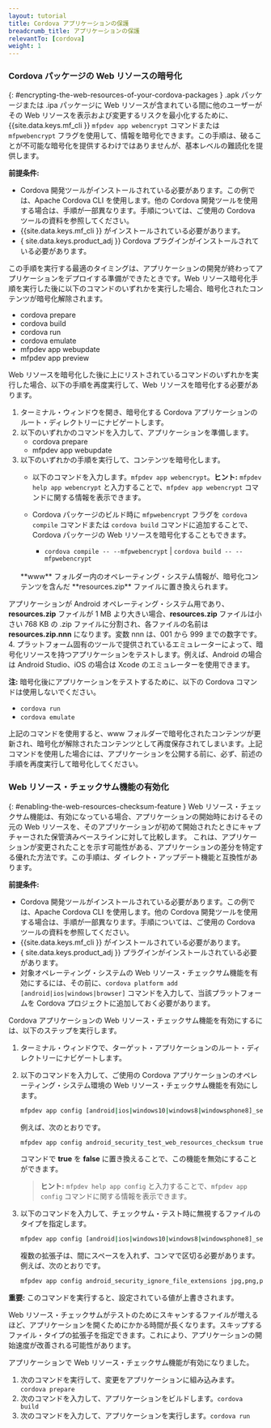 ```yaml
---
layout: tutorial
title: Cordova アプリケーションの保護
breadcrumb_title: アプリケーションの保護
relevantTo: [cordova]
weight: 1
---
```

<!-- NLS_CHARSET=UTF-8 -->
### Cordova パッケージの Web リソースの暗号化
{: #encrypting-the-web-resources-of-your-cordova-packages }
.apk パッケージまたは .ipa パッケージに Web リソースが含まれている間に他のユーザーがその Web リソースを表示および変更するリスクを最小化するために、 {{site.data.keys.mf_cli }} `mfpdev app webencrypt` コマンドまたは `mfpwebencrypt` フラグを使用して、情報を暗号化できます。この手順は、破ることが不可能な暗号化を提供するわけではありませんが、基本レベルの難読化を提供します。

**前提条件:**

* Cordova 開発ツールがインストールされている必要があります。この例では、Apache Cordova CLI を使用します。他の Cordova 開発ツールを使用する場合は、手順が一部異なります。手順については、ご使用の Cordova ツールの資料を参照してください。
* {{site.data.keys.mf_cli }} がインストールされている必要があります。
* { site.data.keys.product_adj }} Cordova プラグインがインストールされている必要があります。

この手順を実行する最適のタイミングは、アプリケーションの開発が終わってアプリケーションをデプロイする準備ができたときです。Web リソース暗号化手順を実行した後に以下のコマンドのいずれかを実行した場合、暗号化されたコンテンツが暗号化解除されます。

* cordova prepare
* cordova build
* cordova run
* cordova emulate
* mfpdev app webupdate
* mfpdev app preview

Web リソースを暗号化した後に上にリストされているコマンドのいずれかを実行した場合、以下の手順を再度実行して、Web リソースを暗号化する必要があります。

1. ターミナル・ウィンドウを開き、暗号化する Cordova アプリケーションのルート・ディレクトリーにナビゲートします。
2. 以下のいずれかのコマンドを入力して、アプリケーションを準備します。
    - cordova prepare
    - mfpdev app webupdate
3. 以下のいずれかの手順を実行して、コンテンツを暗号化します。
    - 以下のコマンドを入力します。`mfpdev app webencrypt`。**ヒント:** `mfpdev help app webencrypt` と入力することで、`mfpdev app webencrypt` コマンドに関する情報を表示できます。
    - Cordova パッケージのビルド時に `mfpwebencrypt` フラグを `cordova compile` コマンドまたは `cordova build` コマンドに追加することで、Cordova パッケージの Web リソースを暗号化することもできます。

        - `cordova compile -- --mfpwebencrypt` | `cordova build -- --mfpwebencrypt`
    <br/>
    **www** フォルダー内のオペレーティング・システム情報が、暗号化コンテンツを含んだ **resources.zip** ファイルに置き換えられます。  
アプリケーションが Android オペレーティング・システム用であり、**resources.zip** ファイルが 1 MB より大きい場合、**resources.zip** ファイルは小さい 768 KB の .zip ファイルに分割され、各ファイルの名前は **resources.zip.nnn** になります。変数 nnn は、001 から 999 までの数字です。
4. プラットフォーム固有のツールで提供されているエミュレーターによって、暗号化リソースを持つアプリケーションをテストします。例えば、Android の場合は Android Studio、iOS の場合は Xcode のエミュレーターを使用できます。

**注:** 暗号化後にアプリケーションをテストするために、以下の Cordova コマンドは使用しないでください。

* `cordova run`
* `cordova emulate`

上記のコマンドを使用すると、www フォルダーで暗号化されたコンテンツが更新され、暗号化が解除されたコンテンツとして再度保存されてしまいます。上記コマンドを使用した場合には、アプリケーションを公開する前に、必ず、前述の手順を再度実行して暗号化してください。

### Web リソース・チェックサム機能の有効化
{: #enabling-the-web-resources-checksum-feature }
Web リソース・チェックサム機能は、有効になっている場合、アプリケーションの開始時におけるその元の Web リソースを、そのアプリケーションが初めて開始されたときにキャプチャーされた保管済みベースラインに対して比較します。
これは、アプリケーションが変更されたことを示す可能性がある、アプリケーションの差分を特定する優れた方法です。この手順は、ダ
イレクト・アップデート機能と互換性があります。

**前提条件:**

* Cordova 開発ツールがインストールされている必要があります。この例では、Apache Cordova CLI を使用します。他の Cordova 開発ツールを使用する場合は、手順が一部異なります。手順については、ご使用の Cordova ツールの資料を参照してください。
* {{site.data.keys.mf_cli }} がインストールされている必要があります。 
* { site.data.keys.product_adj }} プラグインがインストールされている必要があります。
* 対象オペレーティング・システムの Web リソース・チェックサム機能を有効にするには、その前に、`cordova platform add [android|ios|windows|browser]` コマンドを入力して、当該プラットフォームを Cordova プロジェクトに追加しておく必要があります。

Cordova アプリケーションの Web リソース・チェックサム機能を有効にするには、以下のステップを実行します。

1. ターミナル・ウィンドウで、ターゲット・アプリケーションのルート・ディレクトリーにナビゲートします。
2. 以下のコマンドを入力して、ご使用の Cordova アプリケーションのオペレーティング・システム環境の Web リソース・チェックサム機能を有効にします。

   ```bash
   mfpdev app config [android|ios|windows10|windows8|windowsphone8]_security_test_web_resources_checksum true
   ```

   例えば、次のとおりです。  
    
   ```bash
   mfpdev app config android_security_test_web_resources_checksum true
   ```

   コマンドで **true** を **false** に置き換えることで、この機能を無効にすることができます。
   
   > **ヒント:** `mfpdev help app config` と入力することで、`mfpdev app config` コマンドに関する情報を表示できます。
    
3. 以下のコマンドを入力して、チェックサム・テスト時に無視するファイルのタイプを指定します。

   ```bash
   mfpdev app config [android|ios|windows10|windows8|windowsphone8]_security_ignore_file_extensions [ file_extension1,file_extension2 ]
   ```
    
   複数の拡張子は、間にスペースを入れず、コンマで区切る必要があります。例えば、次のとおりです。
    
   ```bash
   mfpdev app config android_security_ignore_file_extensions jpg,png,pdf
   ```
    
**重要:** このコマンドを実行すると、設定されている値が上書きされます。

Web リソース・チェックサムがテストのためにスキャンするファイルが増えるほど、アプリケーションを開くためにかかる時間が長くなります。スキップするファイル・タイプの拡張子を指定できます。これにより、アプリケーションの開始速度が改善される可能性があります。

アプリケーションで Web リソース・チェックサム機能が有効になりました。

1. 次のコマンドを実行して、変更をアプリケーションに組み込みます。`cordova prepare`
2. 次のコマンドを入力して、アプリケーションをビルドします。`cordova build`
3. 次のコマンドを入力して、アプリケーションを実行します。`cordova run`
